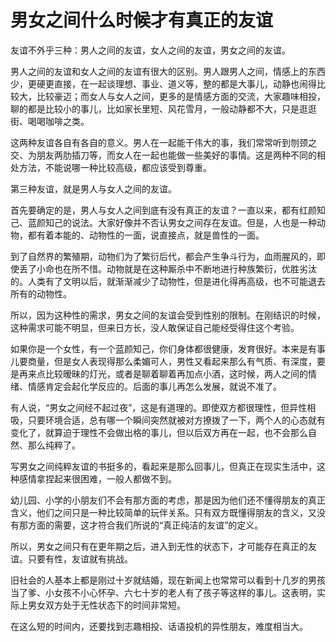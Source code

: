 # 男女之间什么时候才有真正的友谊

友谊不外乎三种：男人之间的友谊，女人之间的友谊，男女之间的友谊。 

男人之间的友谊和女人之间的友谊有很大的区别。男人跟男人之间，情感上的东西少，更硬更直接，在一起谈理想、事业、道义等，整的都是大事儿，动静也闹得比较大，比较豪迈；而女人与女人之间，更多的是情感方面的交流，大家趣味相投，聊的都是比较小的事儿，比如家长里短、风花雪月，一般动静都不大，只是逛逛街、喝喝咖啡之类。 

这两种友谊各自有各自的意义。男人在一起能干伟大的事，我们常常听到刎颈之交、为朋友两肋插刀等，而女人在一起也能做一些美好的事情。这是两种不同的相处方法，不能说哪一种比较高级，都应该受到尊重。 

第三种友谊，就是男人与女人之间的友谊。 

首先要确定的是，男人与女人之间到底有没有真正的友谊？一直以来，都有红颜知己、蓝颜知己的说法。大家好像并不否认男女之间存在友谊。但是，人也是一种动物，都有着本能的、动物性的一面，说直接点，就是兽性的一面。 

到了自然界的繁殖期，动物们为了繁衍后代，都会产生争斗行为，血雨腥风的，即使丢了小命也在所不惜。动物就是在这种厮杀中不断地进行种族繁衍，优胜劣汰的。人类有了文明以后，就渐渐减少了动物性，但是进化得再高级，也不可能退去所有的动物性。 

所以，因为这种性的需求，男女之间的友谊会受到性别的限制。在刚结识的时候，这种需求可能不明显，但来日方长，没人敢保证自己能经受得住这个考验。 

如果你是一个女性，有一个蓝颜知己，你们身体都很健康，发育很好。本来是有事儿要商量，但是女人表现得那么柔媚可人，男性又看起来那么有气质、有深度，要是再来点比较暧昧的灯光，或者是聊着聊着再加点小酒，这时候，两人之间的情绪、情感肯定会起化学反应的。后面的事儿再怎么发展，就说不准了。 

有人说，“男女之间经不起过夜”，这是有道理的。即使双方都很理性，但异性相吸，只要环境合适，总有哪一个瞬间突然就被对方撩拨了一下，两个人的心态就有变化了，就算迫于理性不会做出格的事儿，但以后双方再在一起，也不会那么自然、那么纯粹了。 

写男女之间纯粹友谊的书挺多的，看起来是那么回事儿，但真正在现实生活中，这种感情拿捏起来很困难，一般人都做不到。 

幼儿园、小学的小朋友们不会有那方面的考虑，那是因为他们还不懂得朋友的真正含义，他们之间只是一种比较简单的玩伴关系。只有双方既懂得朋友的含义，又没有那方面的需要，这才符合我们所说的“真正纯洁的友谊”的定义。 

所以，男女之间只有在更年期之后，进入到无性的状态下，才可能存在真正的友谊。只要有性，友谊就有挑战。 

旧社会的人基本上都是刚过十岁就结婚，现在新闻上也常常可以看到十几岁的男孩当了爹、小女孩不小心怀孕、六七十岁的老人有了孩子等这样的事儿。这表明，实际上男女双方处于无性状态下的时间非常短。 

在这么短的时间内，还要找到志趣相投、话语投机的异性朋友，难度相当大。